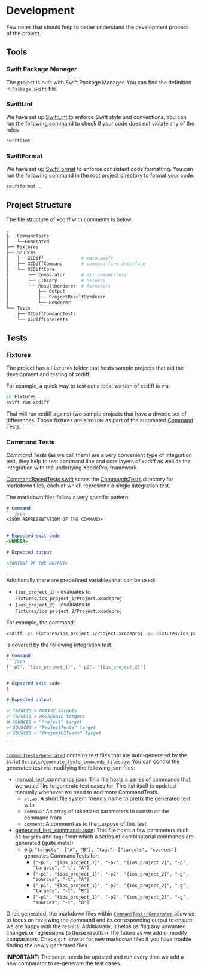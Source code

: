 # Development

Few notes that should help to better understand the development process of the project.

## Tools

### Swift Package Manager

The project is built with Swift Package Manager. You can find the definition in [`Package.swift`](../Package.swift) file.

### SwiftLint

We have set up [SwiftLint](https://github.com/realm/SwiftLint) to enforce Swift style and conventions.
You can run the following command to check if your code does not violate any of the rules.

```sh
swiftlint
```

### SwiftFormat

We have set up [SwiftFormat](https://github.com/nicklockwood/SwiftFormat) to enforce consistent code formatting. You can run the following command in the root project directory to format your code.

```sh
swiftformat .
```

## Project Structure

The file structure of xcdiff with comments is below.

```sh
.
├── CommandTests
│   └──Generated
├── Fixtures
├── Sources
│   ├── XCDiff              # main.swift
│   ├── XCDiffCommand       # command line interface
│   └── XCDiffCore
│       ├── Comparator      # all comparators
│       ├── Library         # helpers
│       └── ResultRenderer  # formaters
│           ├── Output
│           ├── ProjectResultRenderer
│           └── Renderer
└── Tests
    ├── XCDiffCommandTests
    └── XCDiffCoreTests
```

## Tests

### Fixtures

The project has a `Fixtures` folder that hosts sample projects that aid the development and testing of xcdiff.

For example, a quick way to test out a local version of xcdiff is via:

```sh
cd Fixtures
swift run xcdiff
```

That will run xcdiff against two sample projects that have a diverse set of differences. Those fixtures are also use as part of the automated [Command Tests](#command-tests).

### Command Tests

*Command Tests* (as we call them) are a very convenient type of integration test, they help to test command line and core layers of xcdiff as well as the integration with the underlying XcodeProj framework.

[CommandBasedTests.swift](../Tests/XCDiffCommandTests/CommandBasedTests.swift) scans the [CommandsTests](../CommandTests) directory for markdown files, each of which represents a single integration test.

The markdown files follow a very specific pattern:

````md
# Command
```json
<JSON REPRESENTATION OF THE COMMAND>
```

# Expected exit code
<NUMBER>

# Expected output
```
<CONTENT OF THE OUTPUT>
```
````

Additionally there are predefined variables that can be used:
- `{ios_project_1}` - evaluates to `Fixtures/ios_project_1/Project.xcodeproj`
- `{ios_project_2}` - evaluates to `Fixtures/ios_project_2/Project.xcodeproj`

For example, the command:

```sh
xcdiff -p1 Fixtures/ios_project_1/Project.xcodeproj -p2 Fixtures/ios_project_2/Project.xcodeproj
```

is covered by the following integration test.

````md
# Command
```json
["-p1", "{ios_project_1}", "-p2", "{ios_project_2}"]
```

# Expected exit code
1

# Expected output
```
✅ TARGETS > NATIVE targets
✅ TARGETS > AGGREGATE targets
❌ SOURCES > "Project" target
✅ SOURCES > "ProjectTests" target
✅ SOURCES > "ProjectUITests" target

```
````

[`CommandTests/Generated`](../CommandTests/Generated) contains test files that are auto-generated by the script [`Scripts/generate_tests_commands_files.py`](../Scripts/generate_tests_commands_files.py). You can control the generated test via modifying the following json files:

- [manual_test_commands.json](../CommandTests/manual_test_commands.json): This file hosts a series of commands that we would like to generate test cases for. This list itself is updated manually whenever we need to add more CommandTests.
  - `alias`: A short file system friendly name to prefix the generated test with
  - `command`: An array of tokenized parameters to construct the command from
  - `comment`: A comment as to the purpose of this test
- [generated_test_commands.json](../CommandTests/generated_test_commands.json): This file hosts a few parameters such as `targets` and `tags` from which a series of combinatorial commands are generated (quite meta!)
   - e.g. `"targets": ["A", "B"], "tags": ["targets", "sources"]` generates CommandTests for:
      - `["-p1", "{ios_project_1}", "-p2", "{ios_project_2}", "-g", "targets", "-t", "A"]`
      - `["-p1", "{ios_project_1}", "-p2", "{ios_project_2}", "-g", "sources", "-t", "A"]`
      - `["-p1", "{ios_project_1}", "-p2", "{ios_project_2}", "-g", "targets", "-t", "B"]`
      - `["-p1", "{ios_project_1}", "-p2", "{ios_project_2}", "-g", "sources", "-t", "B"]`

Once generated, the markdown files within [`CommandTests/Generated`](../CommandTests/Generated) allow us to focus on reviewing the command and its corresponding output to ensure we are happy with the results. Additionally, it helps us flag any unwanted changes or regressions to those results in the future as we add or modify comparators. Check `git status` for new markdown files if you have trouble finding the newly generated files.

**IMPORTANT:** The script needs be updated and run every time we add a new comparator to re-generate the test cases.
